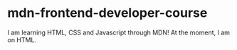 # mdn-frontend-developer-course
I am learning HTML, CSS and Javascript through MDN!
At the moment, I am on HTML.
